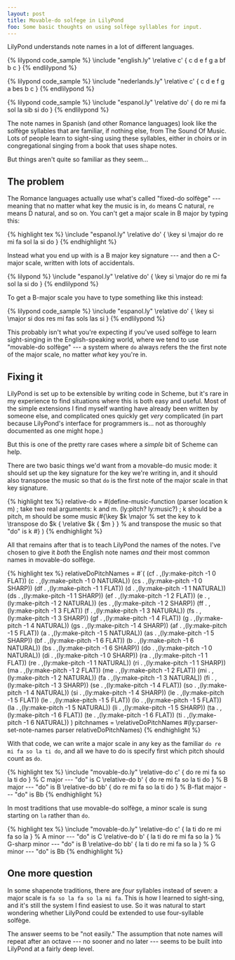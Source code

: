 ```yaml
---
layout: post
title: Movable-do solfege in LilyPond
foo: Some basic thoughts on using solfège syllables for input.
---
```


LilyPond understands note names in a lot of different languages.

{% lilypond code_sample %}
\include "english.ly"
\relative c' { c d e f g a bf b c }
{% endlilypond %}

{% lilypond code_sample %}
\include "nederlands.ly"
\relative c' { c d e f g a bes b c }
{% endlilypond %}

{% lilypond code_sample %}
\include "espanol.ly"
\relative do' { do re mi fa sol la sib si do }
{% endlilypond %}

The note names in Spanish (and other Romance languages) look like the solfège
syllables that are familiar, if nothing else, from The Sound Of Music. Lots of
people learn to sight-sing using these syllables, either in choirs or in
congregational singing from a book that uses shape notes.

But things aren't quite so familiar as they seem...

The problem
---

The Romance languages
actually use what's called "fixed-do solfège" --- meaning that no matter what
key the music is in, `do` means C natural, `re` means D natural, and so on. You
can't get a major scale in B major by typing this:

{% highlight tex %}
\include "espanol.ly"
\relative do' { \key si \major do re mi fa sol la si do }
{% endhighlight %}

Instead what you end up with is a B major key signature --- and then a C-major
scale, written with lots of accidentals.

{% lilypond %}
\include "espanol.ly"
\relative do' { \key si \major do re mi fa sol la si do }
{% endlilypond %}

To get a B-major scale you have to type something like this instead:

{% lilypond code_sample %}
\include "espanol.ly"
\relative do' { \key si \major si dos res mi fas sols las si }
{% endlilypond %}

This probably isn't what you're expecting if you've used solfège to learn sight-singing
in the English-speaking world, where we tend to use "movable-do solfège" --- a
system where `do` always refers the the first note of the major scale, no matter
*what* key you're in. 

Fixing it
---

LilyPond is set up to be extensible by writing code in Scheme, but it's rare in my
experience to find situations where this is both easy and useful. Most of the
simple extensions I find myself wanting have already been written by someone else,
and complicated ones quickly get *very* complicated (in part because LilyPond's interface
for programmers is... not as thoroughly documented as one might hope.)

But this is one of the pretty rare cases where a *simple* bit of Scheme can help.

There are two basic things we'd want from a movable-do music mode: it should set up
the key signature for the key we're writing in, and it should also transpose
the music so that `do` is the first note of the major scale in that key signature.

{% highlight tex %}
relative-do =
  #(define-music-function (parser location k m) ; take two real arguments: k and m.
                          (ly:pitch? ly:music?) ; k should be a pitch, m should be some music
    #{\key $k \major                            % set the key to k
      \transpose do $k { \relative $k { $m } }  % and transpose the music so that "do" is k
    #}
  )
{% endhighlight %}

All that remains after that is to teach LilyPond the names of the notes. I've chosen
to give it *both* the English note names *and* their most common names in movable-do
solfège.

{% highlight tex %}
relativeDoPitchNames = #`(
  (cf . ,(ly:make-pitch -1 0 FLAT))
  (c  . ,(ly:make-pitch -1 0 NATURAL))
  (cs . ,(ly:make-pitch -1 0 SHARP))
  (df . ,(ly:make-pitch -1 1 FLAT))
  (d  . ,(ly:make-pitch -1 1 NATURAL))
  (ds . ,(ly:make-pitch -1 1 SHARP))
  (ef . ,(ly:make-pitch -1 2 FLAT))
  (e  . ,(ly:make-pitch -1 2 NATURAL))
  (es . ,(ly:make-pitch -1 2 SHARP))
  (ff . ,(ly:make-pitch -1 3 FLAT))
  (f  . ,(ly:make-pitch -1 3 NATURAL))
  (fs . ,(ly:make-pitch -1 3 SHARP))
  (gf . ,(ly:make-pitch -1 4 FLAT))
  (g  . ,(ly:make-pitch -1 4 NATURAL))
  (gs . ,(ly:make-pitch -1 4 SHARP))
  (af . ,(ly:make-pitch -1 5 FLAT))
  (a  . ,(ly:make-pitch -1 5 NATURAL))
  (as . ,(ly:make-pitch -1 5 SHARP))
  (bf . ,(ly:make-pitch -1 6 FLAT))
  (b  . ,(ly:make-pitch -1 6 NATURAL))
  (bs . ,(ly:make-pitch -1 6 SHARP))
  (do . ,(ly:make-pitch -1 0 NATURAL))
  (di . ,(ly:make-pitch -1 0 SHARP))
  (ra . ,(ly:make-pitch -1 1 FLAT))
  (re . ,(ly:make-pitch -1 1 NATURAL))
  (ri . ,(ly:make-pitch -1 1 SHARP))
  (ma . ,(ly:make-pitch -1 2 FLAT))
  (me . ,(ly:make-pitch -1 2 FLAT))
  (mi . ,(ly:make-pitch -1 2 NATURAL))
  (fa . ,(ly:make-pitch -1 3 NATURAL))
  (fi . ,(ly:make-pitch -1 3 SHARP))
  (se . ,(ly:make-pitch -1 4 FLAT))
  (so . ,(ly:make-pitch -1 4 NATURAL))
  (si . ,(ly:make-pitch -1 4 SHARP))
  (le . ,(ly:make-pitch -1 5 FLAT))
  (le . ,(ly:make-pitch -1 5 FLAT))
  (lo . ,(ly:make-pitch -1 5 FLAT))
  (la . ,(ly:make-pitch -1 5 NATURAL))
  (li . ,(ly:make-pitch -1 5 SHARP))
  (ta . ,(ly:make-pitch -1 6 FLAT))
  (te . ,(ly:make-pitch -1 6 FLAT))
  (ti . ,(ly:make-pitch -1 6 NATURAL))
)
pitchnames = \relativeDoPitchNames
#(ly:parser-set-note-names parser relativeDoPitchNames)
{% endhighlight %}

With that code, we can write a major scale in any key as the familiar `do re mi
fa so la ti do`, and all we have to do is specify first which pitch should count as
`do`.

{% highlight tex %}
\include "movable-do.ly"
\relative-do c'  { do re mi fa so la ti do } % C major --- "do" is C
\relative-do b'  { do re mi fa so la ti do } % B major --- "do" is B
\relative-do bb' { do re mi fa so la ti do } % B-flat major --- "do" is Bb
{% endhighlight %}

In most traditions that use movable-do solfège, a minor scale is sung starting on
`la` rather than `do`. 

{% highlight tex %}
\include "movable-do.ly"
\relative-do c'  { la ti do re mi fa so la } % A minor --- "do" is C
\relative-do b'  { la ti do re mi fa so la } % G-sharp minor --- "do" is B
\relative-do bb' { la ti do re mi fa so la } % G minor --- "do" is Bb
{% endhighlight %}

One more question
---

In some shapenote traditions, there are *four* syllables instead of seven: a major
scale is `fa so la fa so la mi fa`. This is how I learned to sight-sing, and it's still
the system I find easiest to use. So it was natural to start wondering whether
LilyPond could be extended to use four-syllable solfège.

The answer seems to be "not easily." The assumption that note names will repeat
after an octave --- no sooner and no later --- seems to be built into LilyPond
at a fairly deep level. 

